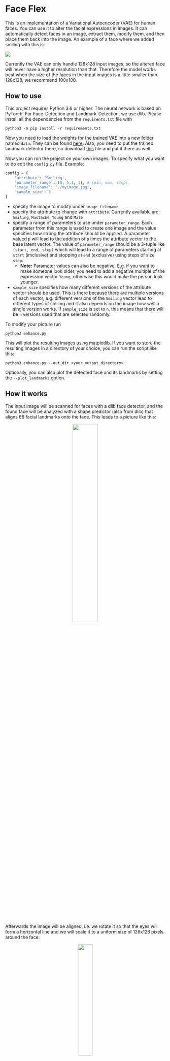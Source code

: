 # Face Flex

This is an implementation of a Variational Autoencoder (VAE) for human faces. You can use it to alter the facial expressions in images. It can automatically detect faces in an image, extract them, modify them, and then place them back into the image. An example of a face where we added smiling with this is:

![](./example_images/smile1.png)

Currently the VAE can only handle 128x128 input images, so the altered face will never have a higher resolution than that. Therefore the model works best when the size of the faces in the input images is a little smaller than 128x128, we recommend 100x100.

## How to use

This project requires Python 3.6 or higher. The neural network is based on PyTorch. For Face-Detection and Landmark-Detection, we use dlib. Please install all the dependencies from the `requirents.txt` file with

```
python3 -m pip install -r requirements.txt
```

Now you need to load the weights for the trained VAE into a new folder named `data`. They can be found [here](https://drive.google.com/file/d/1go_uplPQc0AcelbEwWz-3MO0rFxSgMsG/view?usp=sharing). Also, you need to put the trained landmark detector there, so download [this](https://drive.google.com/file/d/1pB3qjS1rrq8p_VkyPI6Goaa2e70E6XAW/view?usp=sharing) file and put it there as well.

Now you can run the project on your own images. To specify what you want to do edit the `config.py` file. Example:

```python
config = {
    'attribute': 'Smiling',
    'parameter_range': (0, 5.1, 1), # (min, max, step)
    'image_filename': './myimage.jpg',
    'sample_size': 5
}
```
- specify the image to modify under `image_filename`
- specify the attribute to change with `attribute`. Currently available are: `Smiling`, `Mustache`, `Young` and `Male`
- specify a range of parameters to use under `parameter_range`. Each parameter from this range is used to create one image and the value specifies how strong the attribute should be applied. A parameter valued  `p` will lead to the addition of `p` times the attribute vector to the base latent vector. The value of `parameter_range` should be a 3-tuple like `(start, end, step)` which will lead to a range of parameters starting at `start` (imclusive) and stopping at `end` (exclusive) using steps of size `step`.
    - **Note:** Parameter values can also be negative. E.g. if you want to make someone look older, you need to add a negative multiple of the expression vector `Young`, otherwise this would make the person look younger.
- `sample_size` specifies how many different versions of the attribute vector should be used. This is there because there are multiple versions of each vector, e.g. different versions of the `Smiling` vector lead to different types of smiling and it also depends on the image how well a single version works. If `sample_size` is set to `n`, this means that there will be `n` versions used that are selected randomly.

To modify your picture run

```
python3 enhance.py 
```

This will plot the resulting images using matplotlib. If you want to store the resulting images in a directory of your choice, you can run the script like this:

```
python3 enhance.py --out_dir <your_output_directory>
```

Optionally, you can also plot the detected face and its landmarks by setting the `--plot_landmarks` option.

## How it works

The input image will be scanned for faces with a dlib face detector, and the found face will be analyzed with a shape predictor (also from dlib) that aligns 68 facial landmarks onto the face. This leads to a picture like this:

<p align="center">
    <img src="./readme_images/landm.png" width="40%"/>
</p>

Afterwards the image will be aligned, i.e. we rotate it so that the eyes will form a horizontal line and we will scale it to a uniform size of 128x128 pixels around the face:

<p align="center">
    <img src="./readme_images/aligned.png" width="30%"/>
</p>

This aligned face can then be fed into the Variational Autoencoder, i.e. it will be encoded as a 500 elements vector that represents the face. This vector can be decoded again to obtain an approximate version of the face again.

To alter the facial expression we have a set of precomputed expression vectors that correspond to certain facial attributes such as smiling, age or gender. The facial expression can be altered by adding or subtracting the suitable expression vector to the face vector encoded by the VAE. If you e.g. want to make someone smile, you can add a multiple of the smiling vector, if you want to remove a smile, you will subtract a multiple of the smiling vector.

Now, we have a modified latent vector that can be decoded by the VAE again to obtain an actual image of the modified face:

![](./readme_images/encdec.png)

This modified image is now scaled back to the original size and moved to its original location in the original image. We use the previously computed locations of the 68 facial landmarks to create a mask around the actual face:
<p align="center">
    <img src="./readme_images/mask.png" width="80%"/>
</p>
 We then keep only the pixels that are part of our face and morph them into the original image. This yields the final result:

![](./readme_images/final.bmp)

## Examples 

Here are some example pictures from the CelebA Dataset, the internet and me that have been modified with this VAE.

### Adding Smile

![](./example_images/smile2.png)

![](./example_images/smile3.png)

It also works fine with non-portrait images such as this one from Elon Musk:

![](./example_images/smile4.png)

### Adding Mustache

![](./example_images/mustache1.png)

![](./example_images/mustache3.png)

### Making people look older

![](./example_images/old2.png)

![](./example_images/old4.png)

### Making people look male/female

![](./example_images/male1.png)

![](./example_images/male2.png)
